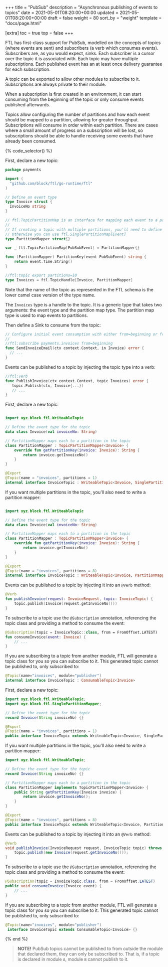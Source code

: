 +++
title = "PubSub"
description = "Asynchronous publishing of events to topics"
date = 2021-05-01T08:20:00+00:00
updated = 2021-05-01T08:20:00+00:00
draft = false
weight = 80
sort_by = "weight"
template = "docs/page.html"

[extra]
toc = true
top = false
+++

FTL has first-class support for PubSub, modelled on the concepts of topics (where events are sent) and subscribers (a verb which consumes events). Subscribers are, as you would expect, sinks. Each subscriber is a cursor over the topic it is associated with. Each topic may have multiple subscriptions. Each published event has an at least once delivery guarantee for each subscription.

A topic can be exported to allow other modules to subscribe to it. Subscriptions are always private to their module.

When a subscription is first created in an environment, it can start consuming from the beginning of the topic or only consume events published afterwards.

Topics allow configuring the number of partitions and how each event should be mapped to a partition, allowing for greater throughput. Subscriptions will consume in order within each partition. There are cases where a small amount of progress on a subscription will be lost, so subscriptions should be able to handle receiving some events that have already been consumed.

{% code_selector() %}
<!-- go -->

First, declare a new topic:

```go
package payments

import (
  "github.com/block/ftl/go-runtime/ftl"
)

// Define an event type
type Invoice struct {
  InvoiceNo string
}

// ftl.TopicPartitionMap is an interface for mapping each event to a partition in the topic.
// 
// If creating a topic with multiple partitions, you'll need to define a partition mapper for your event type.
// Otherwise you can use ftl.SinglePartitionMap[Event]
type PartitionMapper struct{}

var _ ftl.TopicPartitionMap[PubSubEvent] = PartitionMapper{}

func (PartitionMapper) PartitionKey(event PubSubEvent) string {
	return event.Time.String()
}

//ftl:topic export partitions=10
type Invoices = ftl.TopicHandle[Invoice, PartitionMapper]
```

Note that the name of the topic as represented in the FTL schema is the lower camel case version of the type name.

The `Invoices` type is a handle to the topic. It is a generic type that takes two arguments: the event type and the partition map type. The partition map type is used to map events to partitions.

Then define a Sink to consume from the topic:

```go
// Configure initial event consumption with either from=beginning or from=latest
//
//ftl:subscribe payments.invoices from=beginning
func SendInvoiceEmail(ctx context.Context, in Invoice) error {
  // ...
}
```

Events can be published to a topic by injecting the topic type into a verb:

```go
//ftl:verb
func PublishInvoice(ctx context.Context, topic Invoices) error {
   topic.Publish(ctx, Invoice{...})
   // ...
}
```

<!-- kotlin -->

First, declare a new topic:

```kotlin

import xyz.block.ftl.WriteableTopic

// Define the event type for the topic
data class Invoice(val invoiceNo: String)

// PartitionMapper maps each to a partition in the topic
class PartitionMapper : TopicPartitionMapper<Invoice> {
    override fun getPartitionKey(invoice: Invoice): String {
        return invoice.getInvoiceNo()
    }
}

@Export
@Topic(name = "invoices", partitions = 1)
internal interface InvoiceTopic : WriteableTopic<Invoice, SinglePartitionMapper<Invoice>>
```
If you want multiple partitions in the topic, you'll also need to write a partition mapper:

```kotlin

import xyz.block.ftl.WriteableTopic

// Define the event type for the topic
data class Invoice(val invoiceNo: String)

// PartitionMapper maps each to a partition in the topic
class PartitionMapper : TopicPartitionMapper<Invoice> {
    override fun getPartitionKey(invoice: Invoice): String {
        return invoice.getInvoiceNo()
    }
}

@Export
@Topic(name = "invoices", partitions = 8)
internal interface InvoiceTopic : WriteableTopic<Invoice, PartitionMapper>
```

Events can be published to a topic by injecting it into an `@Verb` method:

```kotlin
@Verb
fun publishInvoice(request: InvoiceRequest, topic: InvoiceTopic) {
    topic.publish(Invoice(request.getInvoiceNo()))
}
```

To subscribe to a topic use the `@Subscription` annotation, referencing the topic class and providing a method to consume the event:

```kotlin
@Subscription(topic = InvoiceTopic::class, from = FromOffset.LATEST)
fun consumeInvoice(event: Invoice) {
    // ...
}
```

If you are subscribing to a topic from another module, FTL will generate a topic class for you so you can subscribe to it. This generated
topic cannot be published to, only subscribed to:

```kotlin
@Topic(name="invoices", module="publisher")
internal interface InvoiceTopic : ConsumableTopic<Invoice>
```

<!-- java -->

First, declare a new topic:

```java
import xyz.block.ftl.WriteableTopic;
import xyz.block.ftl.SinglePartitionMapper;

// Define the event type for the topic
record Invoice(String invoiceNo) {}

@Export
@Topic(name = "invoices", partitions = 1)
public interface InvoiceTopic extends WriteableTopic<Invoice, SinglePartitionMapper<Invoice>> {}
```

If you want multiple partitions in the topic, you'll also need to write a partition mapper:
```java
import xyz.block.ftl.WriteableTopic;

// Define the event type for the topic
record Invoice(String invoiceNo) {}

// PartitionMapper maps each to a partition in the topic
class PartitionMapper implements TopicPartitionMapper<Invoice> {
    public String getPartitionKey(Invoice invoice) {
        return invoice.getInvoiceNo();
    }
}

@Export
@Topic(name = "invoices", partitions = 8)
public interface InvoiceTopic extends WriteableTopic<Invoice, PartitionMapper> {}
```

Events can be published to a topic by injecting it into an `@Verb` method:

```java
@Verb
void publishInvoice(InvoiceRequest request, InvoiceTopic topic) throws Exception {
    topic.publish(new Invoice(request.getInvoiceNo()));
}
```

To subscribe to a topic use the `@Subscription` annotation, referencing the topic class and providing a method to consume the event:

```java
@Subscription(topic = InvoiceTopic.class, from = FromOffset.LATEST)
public void consumeInvoice(Invoice event) {
    // ...
}
```

If you are subscribing to a topic from another module, FTL will generate a topic class for you so you can subscribe to it. This generated
topic cannot be published to, only subscribed to:

```java
@Topic(name="invoices", module="publisher")
 interface InvoiceTopic extends ConsumableTopic<Invoice> {}
```

{% end %}
> **NOTE!**
> PubSub topics cannot be published to from outside the module that declared them, they can only be subscribed to. That is, if a topic is declared in module `A`, module `B` cannot publish to it.
